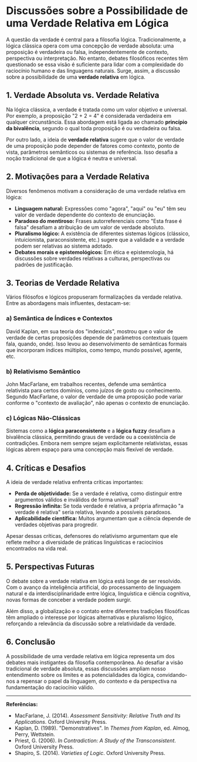# Discussões sobre a Possibilidade de uma Verdade Relativa em Lógica

A questão da verdade é central para a filosofia lógica. Tradicionalmente, a lógica clássica opera com uma concepção de verdade absoluta: uma proposição é verdadeira ou falsa, independentemente de contexto, perspectiva ou interpretação. No entanto, debates filosóficos recentes têm questionado se essa visão é suficiente para lidar com a complexidade do raciocínio humano e das linguagens naturais. Surge, assim, a discussão sobre a possibilidade de uma **verdade relativa** em lógica.

## 1. Verdade Absoluta vs. Verdade Relativa

Na lógica clássica, a verdade é tratada como um valor objetivo e universal. Por exemplo, a proposição "2 + 2 = 4" é considerada verdadeira em qualquer circunstância. Essa abordagem está ligada ao chamado **princípio da bivalência**, segundo o qual toda proposição é ou verdadeira ou falsa.

Por outro lado, a ideia de **verdade relativa** sugere que o valor de verdade de uma proposição pode depender de fatores como contexto, ponto de vista, parâmetros semânticos ou sistemas de referência. Isso desafia a noção tradicional de que a lógica é neutra e universal.

## 2. Motivações para a Verdade Relativa

Diversos fenômenos motivam a consideração de uma verdade relativa em lógica:

- **Linguagem natural:** Expressões como "agora", "aqui" ou "eu" têm seu valor de verdade dependente do contexto de enunciação.
- **Paradoxo do mentiroso:** Frases autorreferenciais como "Esta frase é falsa" desafiam a atribuição de um valor de verdade absoluto.
- **Pluralismo lógico:** A existência de diferentes sistemas lógicos (clássico, intuicionista, paraconsistente, etc.) sugere que a validade e a verdade podem ser relativas ao sistema adotado.
- **Debates morais e epistemológicos:** Em ética e epistemologia, há discussões sobre verdades relativas a culturas, perspectivas ou padrões de justificação.

## 3. Teorias de Verdade Relativa

Vários filósofos e lógicos propuseram formalizações da verdade relativa. Entre as abordagens mais influentes, destacam-se:

### a) Semântica de Índices e Contextos

David Kaplan, em sua teoria dos "indexicals", mostrou que o valor de verdade de certas proposições depende de parâmetros contextuais (quem fala, quando, onde). Isso levou ao desenvolvimento de semânticas formais que incorporam índices múltiplos, como tempo, mundo possível, agente, etc.

### b) Relativismo Semântico

John MacFarlane, em trabalhos recentes, defende uma semântica relativista para certos domínios, como juízos de gosto ou conhecimento. Segundo MacFarlane, o valor de verdade de uma proposição pode variar conforme o "contexto de avaliação", não apenas o contexto de enunciação.

### c) Lógicas Não-Clássicas

Sistemas como a **lógica paraconsistente** e a **lógica fuzzy** desafiam a bivalência clássica, permitindo graus de verdade ou a coexistência de contradições. Embora nem sempre sejam explicitamente relativistas, essas lógicas abrem espaço para uma concepção mais flexível de verdade.

## 4. Críticas e Desafios

A ideia de verdade relativa enfrenta críticas importantes:

- **Perda de objetividade:** Se a verdade é relativa, como distinguir entre argumentos válidos e inválidos de forma universal?
- **Regressão infinita:** Se toda verdade é relativa, a própria afirmação "a verdade é relativa" seria relativa, levando a possíveis paradoxos.
- **Aplicabilidade científica:** Muitos argumentam que a ciência depende de verdades objetivas para progredir.

Apesar dessas críticas, defensores do relativismo argumentam que ele reflete melhor a diversidade de práticas linguísticas e raciocínios encontrados na vida real.

## 5. Perspectivas Futuras

O debate sobre a verdade relativa em lógica está longe de ser resolvido. Com o avanço da inteligência artificial, do processamento de linguagem natural e da interdisciplinaridade entre lógica, linguística e ciência cognitiva, novas formas de conceber a verdade podem surgir.

Além disso, a globalização e o contato entre diferentes tradições filosóficas têm ampliado o interesse por lógicas alternativas e pluralismo lógico, reforçando a relevância da discussão sobre a relatividade da verdade.

## 6. Conclusão

A possibilidade de uma verdade relativa em lógica representa um dos debates mais instigantes da filosofia contemporânea. Ao desafiar a visão tradicional de verdade absoluta, essas discussões ampliam nosso entendimento sobre os limites e as potencialidades da lógica, convidando-nos a repensar o papel da linguagem, do contexto e da perspectiva na fundamentação do raciocínio válido.

---

**Referências:**

- MacFarlane, J. (2014). *Assessment Sensitivity: Relative Truth and Its Applications*. Oxford University Press.
- Kaplan, D. (1989). "Demonstratives". In *Themes from Kaplan*, ed. Almog, Perry, Wettstein.
- Priest, G. (2006). *In Contradiction: A Study of the Transconsistent*. Oxford University Press.
- Shapiro, S. (2014). *Varieties of Logic*. Oxford University Press.